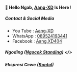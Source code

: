 #### 👋 Hello Ngab, [Aang-XD]() Is Here !

##### Contact & Social Media
- You Tube : [Aang-XD]()
- WhatsApp : [089524163441]()
- Facebook : [Aang.XD404]()

##### Ngoding ([Ngocok Standing]()) </>

##### Ekspresi Cewe ([Kontol]())



<!--
**AngCyber/AngCyber** is a ✨ _special_ ✨ repository because its `README.md` (this file) appears on your GitHub profile.

Here are some ideas to get you started:
